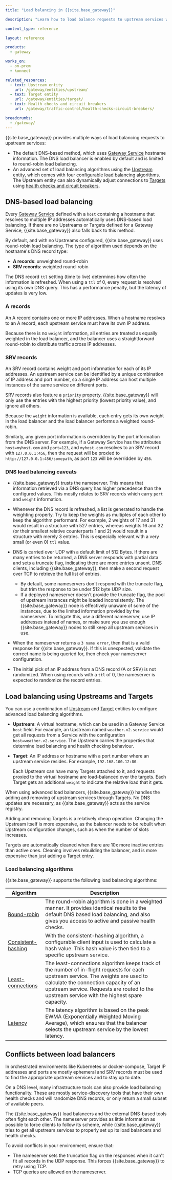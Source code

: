 ```yaml
---
title: "Load balancing in {{site.base_gateway}}"

description: "Learn how to load balance requests to upstream services with {{site.base_gateway}}"

content_type: reference

layout: reference

products:
  - gateway

works_on:
  - on-prem
  - konnect

related_resources:
  - text: Upstream entity
    url: /gateway/entities/upstream/
  - text: Target entity
    url: /gateway/entities/target/
  - text: Health checks and circuit breakers
    url: /gateway/traffic-control/health-checks-circuit-breakers/

breadcrumbs:
  - /gateway/
---
```


{{site.base_gateway}} provides multiple ways of load balancing requests to upstream services:
* The default DNS-based method, which uses [Gateway Service](/gateway/entities/service/) hostname information.
The DNS load balancer is enabled by default and is limited to round-robin load balancing. 
* An advanced set of load balancing algorithms using the [Upstream](/gateway/entities/upstream/) entity, which comes with four configurable load balancing algorithms.
The Upstream entity can also dynamically adjust connections to [Targets](/gateway/entities/target/) using [health checks and circuit breakers](/gateway/traffic-control/health-checks-circuit-breakers/).

## DNS-based load balancing

Every [Gateway Service](/gateway/entities/service/) defined with a `host` containing a hostname that resolves to multiple IP addresses automatically uses DNS-based load balancing. 
If there are no Upstreams or Targets defined for a Gateway Service, {{site.base_gateway}} also falls back to this method.

By default, and with no Upstreams configured, {{site.base_gateway}} uses round-robin load balancing. 
The type of algorithm used depends on the hostname's DNS record type:
* **A records**: unweighted round-robin
* **SRV records**: weighted round-robin

The DNS record `ttl` setting (time to live) determines how often the information is refreshed. 
When using a `ttl` of 0, every request is resolved using its own DNS query. 
This has a performance penalty, but the latency of updates is very low.

### A records

An A record contains one or more IP addresses. 
When a hostname resolves to an A record, each upstream service must have its own IP address.

Because there is no `weight` information, all entries are treated as equally weighted in the load balancer, and the balancer uses a straightforward round-robin to distribute traffic across IP addresses.

### SRV records

An SRV record contains weight and port information for each of its IP addresses.
An upstream service can be identified by a unique combination of IP address and port number, so a single IP address can host multiple instances of the same service on different ports.

SRV records also feature a `priority` property. 
{{site.base_gateway}} will only use the entries with the highest priority (lowest priority value), and ignore all others.

Because the `weight` information is available, each entry gets its own weight in the load balancer and the load balancer performs a weighted round-robin.

Similarly, any given port information is overridden by the port information from the DNS server. 
For example, if a Gateway Service has the attributes `host=myhost.com` and `port=123`, and `myhost.com` resolves to an SRV record with `127.0.0.1:456`, then the request will be proxied to `http://127.0.0.1:456/somepath`, as port `123` will be overridden by `456`.

### DNS load balancing caveats

* {{site.base_gateway}} trusts the nameserver. 
This means that information retrieved via a DNS query has higher precedence than the configured values. 
This mostly relates to SRV records which carry `port` and `weight` information.

* Whenever the DNS record is refreshed, a list is generated to handle the weighting properly. 
Try to keep the weights as multiples of each other to keep the algorithm performant. 
For example, 2 weights of 17 and 31 would result in a structure with 527 entries, whereas weights 16 and 32 (or their smallest relative counterparts 1 and 2) would result in a structure with merely 3 entries. 
This is especially relevant with a very small (or even 0) `ttl` value.

* DNS is carried over UDP with a default limit of 512 Bytes. 
If there are many entries to be returned, a DNS server responds with partial data and sets a truncate flag, indicating there are more entries unsent.
DNS clients, including {{site.base_gateway}}, then make a second request over TCP to retrieve the full list of entries.
  * By default, some nameservers don't respond with the truncate flag, but trim the response
to be under 512 byte UDP size.
  * If a deployed nameserver doesn't provide the truncate flag, the pool of upstream instances might be loaded inconsistently. 
  The {{site.base_gateway}} node is effectively unaware of some of the instances, due to the limited information provided by the nameserver.
  To mitigate this, use a different nameserver, use IP addresses instead of names, or make sure you use enough {{site.base_gateway}} nodes to still keep all upstream services in use.

* When the nameserver returns a `3 name error`, then that is a valid response for {{site.base_gateway}}. 
If this is unexpected, validate the correct name is being queried for, then check your nameserver configuration.

* The initial pick of an IP address from a DNS record (A or SRV) is not randomized. 
When using records with a `ttl` of 0, the nameserver is expected to randomize the record entries.

## Load balancing using Upstreams and Targets

You can use a combination of [Upstream](/gateway/entities/upstream/) and [Target](/gateway/entities/target/) entities to configure advanced load balancing algorithms.

* **Upstream**: A virtual hostname, which can be used in a Gateway Service `host` field. 
  For example, an Upstream named `weather.v2.service` would get all requests from a Service with the configuration `host=weather.v2.service`. 
  The Upstream carries the properties that determine load balancing and health checking behaviour.

* **Target**: An IP address or hostname with a port number where an upstream service resides.
  For example, `192.168.100.12:80`. 

  Each Upstream can have many Targets attached to it, and requests proxied to the virtual hostname are load-balanced over the targets.
  Each Target gets an additional `weight` to indicate the relative load that it gets. 

When using advanced load balancers, {{site.base_gateway}} handles the adding and removing of upstream services through Targets.
No DNS updates are necessary, as {{site.base_gateway}} acts as the service registry.

Adding and removing Targets is a relatively cheap operation.
Changing the Upstream itself is more expensive, as the balancer needs to be rebuilt when Upstream configuration changes, such as when the number of slots increases.

Targets are automatically cleaned when there are 10x more inactive entries than active ones. 
Cleaning involves rebuilding the balancer, and is more expensive than just adding a Target entry.

### Load balancing algorithms

{{site.base_gateway}} supports the following load balancing algorithms:

| Algorithm | Description |
|------|-------|
| [Round-robin](/gateway/entities/upstream/#round-robin) | The round-robin algorithm is done in a weighted manner. It provides identical results to the default DNS based load balancing, and also gives you access to active and passive health checks. |
| [Consistent-hashing](/gateway/entities/upstream/#consistent-hashing) | With the consistent-hashing algorithm, a configurable client input is used to calculate a hash value. This hash value is then tied to a specific upstream service. |
| [Least-connections](/gateway/entities/upstream/#least-connections) | The least-connections algorithm keeps track of the number of in-flight requests for each upstream service. The weights are used to calculate the connection capacity of an upstream service. Requests are routed to the upstream service with the highest spare capacity.|
| [Latency](/gateway/entities/upstream/#latency) | The latency algorithm is based on the peak EWMA (Exponentially Weighted Moving Average), which ensures that the balancer selects the upstream service by the lowest latency. |

## Conflicts between load balancers

In orchestrated environments like Kubernetes or docker-compose, Target IP addresses and ports are mostly ephemeral and SRV records must be used to find the appropriate upstream services and to stay up to date.

On a DNS level, many infrastructure tools can also provide load balancing functionality.
These are mostly service-discovery tools that have their own health checks and will randomize DNS records, or only return a small subset of available peers.

The {{site.base_gateway}} load balancers and the external DNS-based tools often fight each other. 
The nameserver provides as little information as possible to force clients to follow its scheme, while {{site.base_gateway}} tries to get all upstream services to properly set up its load balancers and health checks.

To avoid conflicts in your environment, ensure that:

* The nameserver sets the truncation flag on the responses when it can't fit all records in the UDP response. 
This forces {{site.base_gateway}} to retry using TCP. 
* TCP queries are allowed on the nameserver.